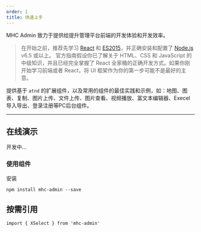 ```yaml
---
order: 1
title: 快速上手
---
```


MHC Admin 致力于提供给提升管理平台前端的开发体验和开发效率。

> 在开始之前，推荐先学习 [React](http://facebook.github.io/react/) 和 [ES2015](http://babeljs.io/docs/learn-es2015/)，并正确安装和配置了 [Node.js](https://nodejs.org/) v6.5 或以上。
> 官方指南假设你已了解关于 HTML、CSS 和 JavaScript 的中级知识，并且已经完全掌握了 React 全家桶的正确开发方式。如果你刚开始学习前端或者 React，将 UI 框架作为你的第一步可能不是最好的主意。

提供基于 `atnd` 的扩展组件，以及常用的组件的最佳实践和示例，如：地图、图表、复制、图片上传、文件上传、图片查看、视频播放、富文本编辑器、Execel导入导出、登录注册等PC后台组件。

---

## 在线演示

开发中...

### 使用组件

安装

```
npm install mhc-admin --save
```

## 按需引用

```
import { XSelect } from 'mhc-admin'
```